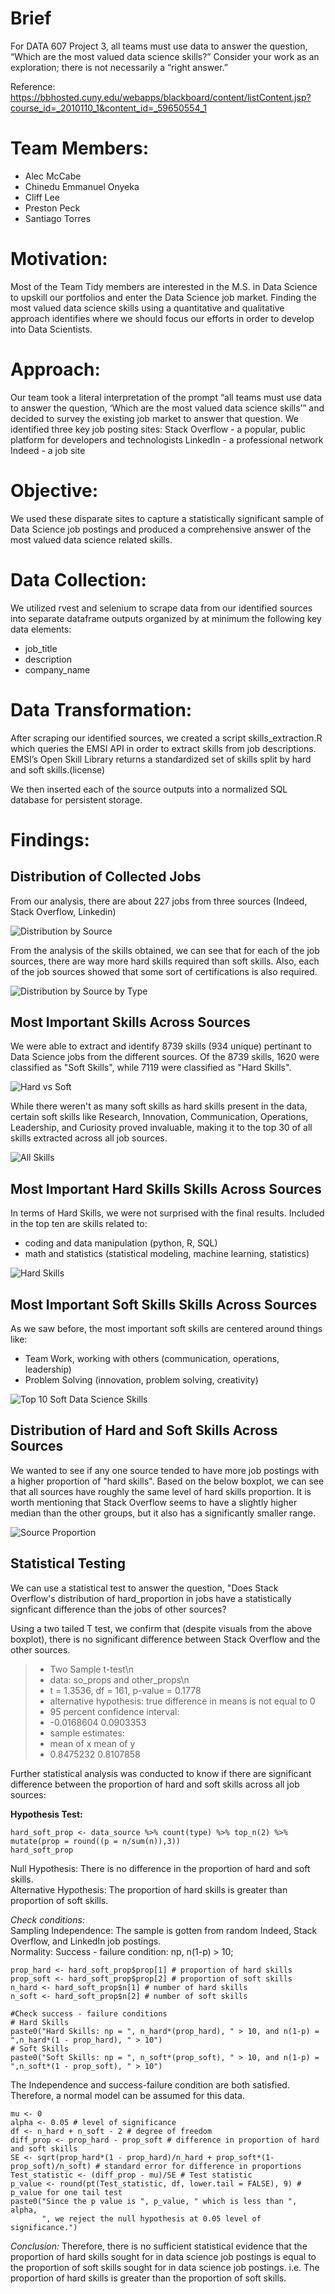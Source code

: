 # Brief
For DATA 607 Project 3, all teams must use data to answer the question, “Which are the most valued data science skills?” Consider your work as an exploration; 
there is not necessarily a “right answer.”


Reference: https://bbhosted.cuny.edu/webapps/blackboard/content/listContent.jsp?course_id=_2010110_1&content_id=_59650554_1

# Team Members:

* Alec McCabe
* Chinedu Emmanuel Onyeka
* Cliff Lee
* Preston Peck
* Santiago Torres

# Motivation:

Most of the Team Tidy members are interested in the M.S. in Data Science to upskill our portfolios and enter the Data Science job market. Finding the most valued data science skills using a quantitative and qualitative approach identifies where we should focus our efforts in order to develop into Data Scientists.

# Approach:

Our team took a literal interpretation of the prompt “all teams must use data to answer the question, ‘Which are the most valued data science skills’” and decided to survey the existing job market to answer that question. We identified three key job posting sites:
Stack Overflow - a popular, public platform for developers and technologists
LinkedIn - a professional network
Indeed - a job site

# Objective:

We used these disparate sites to capture a statistically significant sample of Data Science job postings and produced a comprehensive answer of the most valued data science related skills.

# Data Collection:

We utilized rvest and selenium to scrape data from our identified sources into separate dataframe outputs organized by at minimum the following key data elements:

* job_title
* description
* company_name

# Data Transformation:

After scraping our identified sources, we created a script skills_extraction.R which queries the EMSI API in order to extract skills from job descriptions. EMSI’s Open Skill Library returns a standardized set of skills split by hard and soft skills.(license)

We then inserted each of the source outputs into a normalized SQL database for persistent storage.

# Findings:  

## Distribution of Collected Jobs
From our analysis, there are about 227 jobs from three sources (Indeed, Stack Overflow, Linkedin)

![Distribution by Source](https://github.com/cliftonleesps/team_tidy/blob/main/images/jobs_source.png)

From the analysis of the skills obtained, we can see that for each of the job sources, there are way more hard skills required than soft skills. Also, each of the job sources showed that some sort of certifications is also required.

![Distribution by Source by Type](https://github.com/cliftonleesps/team_tidy/blob/main/images/jobs_source_type.png)

## Most Important Skills Across Sources

We were able to extract and identify 8739 skills (934 unique) pertinant to Data Science jobs from the different sources. Of the 8739 skills, 1620 were classified as "Soft Skills", while 7119 were classified as "Hard Skills". 

![Hard vs Soft](https://github.com/cliftonleesps/team_tidy/blob/main/images/hard_vs_soft.png)

While there weren't as many soft skills as hard skills present in the data, certain soft skills like Research, Innovation, Communication, Operations, Leadership, and Curiosity proved invaluable, making it to the top 30 of all skills extracted across all job sources.

![All Skills](/images/all_skills.png)

## Most Important Hard Skills Skills Across Sources

In terms of Hard Skills, we were not surprised with the final results. Included in the top ten are skills related to:
* coding and data manipulation (python, R, SQL)
* math and statistics (statistical modeling, machine learning, statistics)

![Hard Skills](/images/hard_skills.png)

## Most Important Soft Skills Skills Across Sources

As we saw before, the most important soft skills are centered around things like:
* Team Work, working with others (communication, operations, leadership)
* Problem Solving (innovation, problem solving, creativity)

![Top 10 Soft Data Science Skills](https://github.com/cliftonleesps/team_tidy/blob/main/images/soft_skills.png)

## Distribution of Hard and Soft Skills Across Sources

We wanted to see if any one source tended to have more job postings with a higher proportion of "hard skills". Based on the below boxplot, we can see that all sources have roughly the same level of hard skills proportion. It is worth mentioning that Stack Overflow seems to have a slightly higher median than the other groups, but it also has a significantly smaller range.

![Source Proportion](https://github.com/cliftonleesps/team_tidy/blob/main/images/source_proportion.png)

## Statistical Testing

We can use a statistical test to answer the question, "Does Stack Overflow's distribution of hard_proportion in jobs have a statistically signficant difference than the jobs of other sources?

Using a two tailed T test, we confirm that (despite visuals from the above boxplot), there is no significant difference between Stack Overflow and the other sources.

> * Two Sample t-test\n
> * data:  so_props and other_props\n
> * t = 1.3536, df = 161, p-value = 0.1778
> * alternative hypothesis: true difference in means is not equal to 0
> * 95 percent confidence interval:
> *  -0.0168604  0.0903353
> * sample estimates:
> * mean of x mean of y
> * 0.8475232 0.8107858

Further statistical analysis was conducted to know if there are significant difference between the proportion of hard and soft skills across all job sources: 

**Hypothesis Test:**  

```{r statistics-by-type}
hard_soft_prop <- data_source %>% count(type) %>% top_n(2) %>% mutate(prop = round((p = n/sum(n)),3))
hard_soft_prop                                    
```
Null Hypothesis: There is no difference in the proportion of hard and soft skills.  
Alternative Hypothesis: The proportion of hard skills is greater than proportion of soft skills.  


*Check conditions:*  
Sampling Independence: The sample is gotten from random Indeed, Stack Overflow, and LinkedIn job postings.  
Normality: Success - failure condition: np, n(1-p) > 10;  
```{r check-conditions}
prop_hard <- hard_soft_prop$prop[1] # proportion of hard skills
prop_soft <- hard_soft_prop$prop[2] # proportion of soft skills
n_hard <- hard_soft_prop$n[1] # number of hard skills
n_soft <- hard_soft_prop$n[2] # number of soft skills

#Check success - failure conditions
# Hard Skills
paste0("Hard Skills: np = ", n_hard*(prop_hard), " > 10, and n(1-p) = ",n_hard*(1 - prop_hard), " > 10")
# Soft Skills
paste0("Soft Skills: np = ", n_soft*(prop_soft), " > 10, and n(1-p) = ",n_soft*(1 - prop_soft), " > 10")
```
The Independence and success-failure condition are both satisfied. Therefore, a normal model can be assumed for this data.  


```{r hypothesis-test}
mu <- 0
alpha <- 0.05 # level of significance
df <- n_hard + n_soft - 2 # degree of freedom
diff_prop <- prop_hard - prop_soft # difference in proportion of hard and soft skills
SE <- sqrt(prop_hard*(1 - prop_hard)/n_hard + prop_soft*(1-prop_soft)/n_soft) # standard error for difference in proportions
Test_statistic <- (diff_prop - mu)/SE # Test statistic
p_value <- round(pt(Test_statistic, df, lower.tail = FALSE), 9) # p_value for one tail test
paste0("Since the p value is ", p_value, " which is less than ", alpha,
       ", we reject the null hypothesis at 0.05 level of significance.")
```
*Conclusion:* Therefore, there is no sufficient statistical evidence that the proportion of hard skills sought for in data science job postings is equal to the proportion of soft skills sought for in data science job postings. i.e. The proportion of hard skills is greater than the proportion of soft skills.


